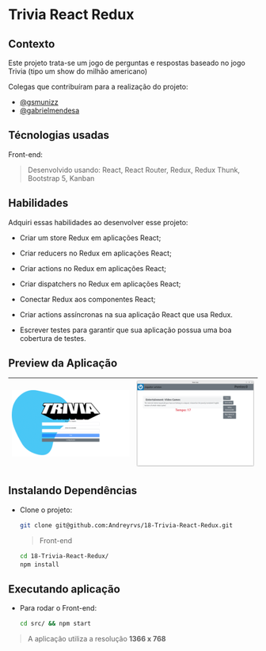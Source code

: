 # Trivia React Redux

## Contexto

Este projeto trata-se um jogo de perguntas e respostas baseado no jogo Trivia (tipo um show do milhão americano)

Colegas que contribuíram para a realização do projeto:

- [@gsmunizz](https://github.com/gsmunizz "github")
- [@gabrielmendesa](https://github.com/gabrielmendesa "github")

## Técnologias usadas

Front-end:
> Desenvolvido usando: React, React Router, Redux, Redux Thunk, Bootstrap 5, Kanban

## Habilidades

Adquiri essas habilidades ao desenvolver esse projeto:

- Criar um store Redux em aplicações React;

- Criar reducers no Redux em aplicações React;

- Criar actions no Redux em aplicações React;

- Criar dispatchers no Redux em aplicações React;

- Conectar Redux aos componentes React;

- Criar actions assíncronas na sua aplicação React que usa Redux.

- Escrever testes para garantir que sua aplicação possua uma boa cobertura de testes.

## Preview da Aplicação

| ![Login](./aplicacao-login.png) | ![Home](./aplicacao-home.png) |
| ----------- | ----------- |

## Instalando Dependências

- Clone o projeto:

  ```bash
  git clone git@github.com:Andreyrvs/18-Trivia-React-Redux.git
  ```

  > Front-end

  ```bash
  cd 18-Trivia-React-Redux/
  npm install
  ```

## Executando aplicação

- Para rodar o Front-end:

  ```bash
  cd src/ && npm start
  ```

> A aplicação utiliza a resolução **1366 x 768**
